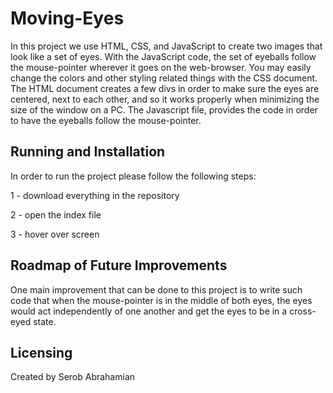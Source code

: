 # Moving-Eyes

In this project we use HTML, CSS, and JavaScript to create two images that look like a set of eyes. With the JavaScript code, the set of eyeballs follow the mouse-pointer wherever it goes on the web-browser. You may easily change the colors and other styling related things with the CSS document. The HTML document creates a few divs in order to make sure the eyes are centered, next to each other, and so it works properly when minimizing the size of the window on a PC. The Javascript file, provides the code in order to have the eyeballs follow the mouse-pointer.

## Running and Installation

In order to run the project please follow the following steps:

1 - download everything in the repository

2 - open the index file

3 - hover over screen

## Roadmap of Future Improvements

One main improvement that can be done to this project is to write such code that when the mouse-pointer is in the middle of both eyes, the eyes would act independently of one another and get the eyes to be in a cross-eyed state. 

## Licensing

Created by Serob Abrahamian

